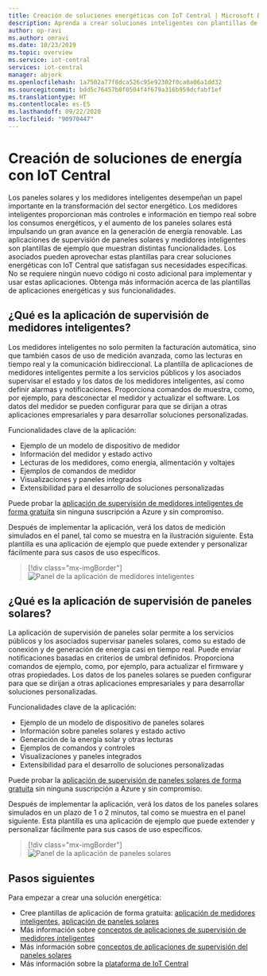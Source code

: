 ```yaml
---
title: Creación de soluciones energéticas con IoT Central | Microsoft Docs
description: Aprenda a crear soluciones inteligentes con plantillas de la aplicación de Azure IoT Central.
author: op-ravi
ms.author: omravi
ms.date: 10/23/2019
ms.topic: overview
ms.service: iot-central
services: iot-central
manager: abjork
ms.openlocfilehash: 1a7502a77f8dca526c95e92302f0ca0a06a1dd32
ms.sourcegitcommit: bdd5c76457b0f0504f4f679a316b959dcfabf1ef
ms.translationtype: HT
ms.contentlocale: es-ES
ms.lasthandoff: 09/22/2020
ms.locfileid: "90970447"
---
```

# <a name="build-energy-solutions-with-iot-central"></a>Creación de soluciones de energía con IoT Central 




Los paneles solares y los medidores inteligentes desempeñan un papel importante en la transformación del sector energético. Los medidores inteligentes proporcionan más controles e información en tiempo real sobre los consumos energéticos, y el aumento de los paneles solares está impulsando un gran avance en la generación de energía renovable. Las aplicaciones de supervisión de paneles solares y medidores inteligentes son plantillas de ejemplo que muestran distintas funcionalidades. Los asociados pueden aprovechar estas plantillas para crear soluciones energéticas con IoT Central que satisfagan sus necesidades específicas. No se requiere ningún nuevo código ni costo adicional para implementar y usar estas aplicaciones. Obtenga más información acerca de las plantillas de aplicaciones energéticas y sus funcionalidades.


## <a name="what-is-the-smart-meter-monitoring-application"></a>¿Qué es la aplicación de supervisión de medidores inteligentes?
 Los medidores inteligentes no solo permiten la facturación automática, sino que también casos de uso de medición avanzada, como las lecturas en tiempo real y la comunicación bidireccional. La plantilla de aplicaciones de medidores inteligentes permite a los servicios públicos y los asociados supervisar el estado y los datos de los medidores inteligentes, así como definir alarmas y notificaciones. Proporciona comandos de muestra, como, por ejemplo, para desconectar el medidor y actualizar el software. Los datos del medidor se pueden configurar para que se dirijan a otras aplicaciones empresariales y para desarrollar soluciones personalizadas. 

Funcionalidades clave de la aplicación: 

* Ejemplo de un modelo de dispositivo de medidor 
* Información del medidor y estado activo 
* Lecturas de los medidores, como energía, alimentación y voltajes
* Ejemplos de comandos de medidor 
* Visualizaciones y paneles integrados
* Extensibilidad para el desarrollo de soluciones personalizadas

Puede probar la [aplicación de supervisión de medidores inteligentes de forma gratuita](https://apps.azureiotcentral.com/build/new/smart-meter-monitoring) sin ninguna suscripción a Azure y sin compromiso.


Después de implementar la aplicación, verá los datos de medición simulados en el panel, tal como se muestra en la ilustración siguiente. Esta plantilla es una aplicación de ejemplo que puede extender y personalizar fácilmente para sus casos de uso específicos.

> [!div class="mx-imgBorder"]
> ![Panel de la aplicación de medidores inteligentes](media/overview-iot-central-energy/smart-meter-app-dashboard.png)


## <a name="what-is-the-solar-panel-monitoring-application"></a>¿Qué es la aplicación de supervisión de paneles solares?
La aplicación de supervisión de paneles solar permite a los servicios públicos y los asociados supervisar paneles solares, como su estado de conexión y de generación de energía casi en tiempo real. Puede enviar notificaciones basadas en criterios de umbral definidos. Proporciona comandos de ejemplo, como, por ejemplo, para actualizar el firmware y otras propiedades. Los datos de los paneles solares se pueden configurar para que se dirijan a otras aplicaciones empresariales y para desarrollar soluciones personalizadas. 

Funcionalidades clave de la aplicación: 

* Ejemplo de un modelo de dispositivo de paneles solares 
* Información sobre paneles solares y estado activo
* Generación de la energía solar y otras lecturas
* Ejemplos de comandos y controles
* Visualizaciones y paneles integrados
* Extensibilidad para el desarrollo de soluciones personalizadas

Puede probar la [aplicación de supervisión de paneles solares de forma gratuita](https://apps.azureiotcentral.com/build/new/solar-panel-monitoring) sin ninguna suscripción a Azure y sin compromiso.

Después de implementar la aplicación, verá los datos de los paneles solares simulados en un plazo de 1 o 2 minutos, tal como se muestra en el panel siguiente. Esta plantilla es una aplicación de ejemplo que puede extender y personalizar fácilmente para sus casos de uso específicos. 

> [!div class="mx-imgBorder"]
> ![Panel de la aplicación de paneles solares](media/overview-iot-central-energy/solar-panel-app-dashboard.png)

## <a name="next-steps"></a>Pasos siguientes
Para empezar a crear una solución energética:
* Cree plantillas de aplicación de forma gratuita: [aplicación de medidores inteligentes](https://apps.azureiotcentral.com/build/new/smart-meter-monitoring), [aplicación de paneles solares](https://apps.azureiotcentral.com/build/new/solar-panel-monitoring)
* Más información sobre [conceptos de aplicaciones de supervisión de medidores inteligentes](https://docs.microsoft.com/azure/iot-central/energy/concept-iot-central-smart-meter-app)
* Más información sobre [conceptos de aplicaciones de supervisión del paneles solares](https://docs.microsoft.com/azure/iot-central/energy/concept-iot-central-solar-panel-app)
* Más información sobre la [plataforma de IoT Central](https://docs.microsoft.com/azure/iot-central/)

